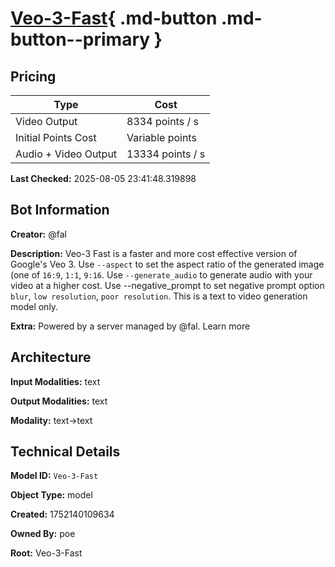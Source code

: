 # [Veo-3-Fast](https://poe.com/Veo-3-Fast){ .md-button .md-button--primary }

## Pricing

| Type | Cost |
|------|------|
| Video Output | 8334 points / s |
| Initial Points Cost | Variable points |
| Audio + Video Output | 13334 points / s |

**Last Checked:** 2025-08-05 23:41:48.319898


## Bot Information

**Creator:** @fal

**Description:** Veo-3 Fast is a faster and more cost effective version of Google's Veo 3. Use `--aspect` to set the aspect ratio of the generated image (one of `16:9`, `1:1`, `9:16`. Use `--generate_audio` to generate audio with your video at a higher cost. Use --negative_prompt to set negative prompt option `blur`, `low resolution`, `poor resolution`. This is a text to video generation model only.

**Extra:** Powered by a server managed by @fal. Learn more


## Architecture

**Input Modalities:** text

**Output Modalities:** text

**Modality:** text->text


## Technical Details

**Model ID:** `Veo-3-Fast`

**Object Type:** model

**Created:** 1752140109634

**Owned By:** poe

**Root:** Veo-3-Fast
